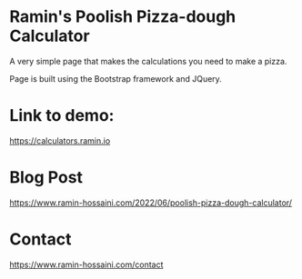 # Ramin's Poolish Pizza-dough Calculator
A very simple page that makes the calculations you need to make a pizza. 

Page is built using the Bootstrap framework and JQuery.

# Link to demo:
https://calculators.ramin.io

# Blog Post
https://www.ramin-hossaini.com/2022/06/poolish-pizza-dough-calculator/

# Contact
https://www.ramin-hossaini.com/contact
